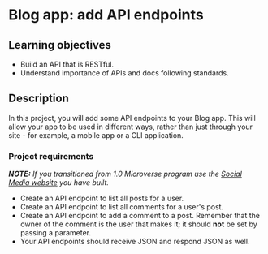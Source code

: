 # Blog app: add API endpoints

## Learning objectives
- Build an API that is RESTful.
- Understand importance of APIs and docs following standards.

## Description
In this project, you will add some API endpoints to your Blog app. This will allow your app to be used in different ways, rather than just through your site - for example, a mobile app or a CLI application.

### Project requirements

***NOTE:*** _If you transitioned from 1.0 Microverse program use the [Social Media website](https://microverse.pathwright.com/library/fast-track-curriculum/69047/path/step/49736080/) you have built._

- Create an API endpoint to list all posts for a user.
- Create an API endpoint to list all comments for a user's post.
- Create an API endpoint to add a comment to a post. Remember that the owner of the comment is the user that makes it; it should **not** be set by passing a parameter.
- Your API endpoints should receive JSON and respond JSON as well.

